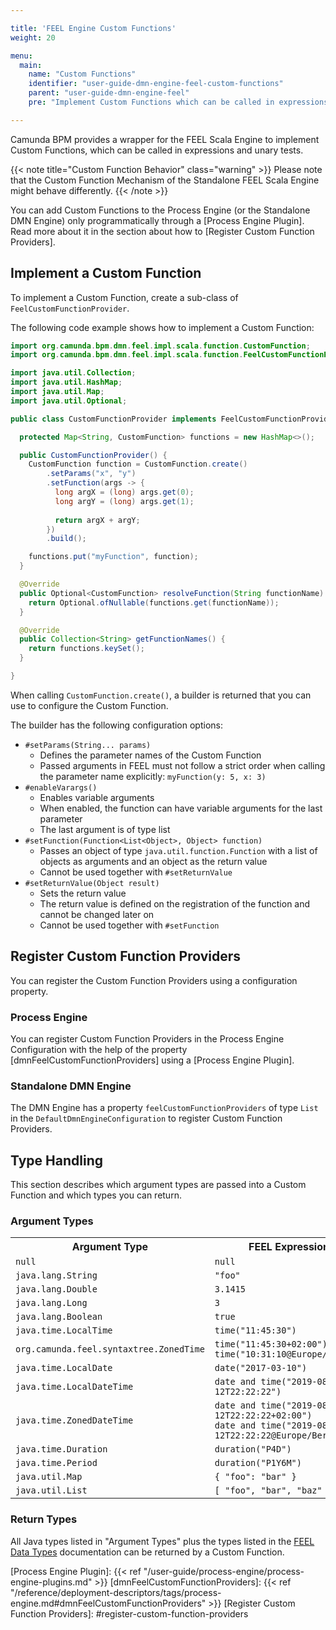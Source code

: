 ```yaml
---

title: 'FEEL Engine Custom Functions'
weight: 20

menu:
  main:
    name: "Custom Functions"
    identifier: "user-guide-dmn-engine-feel-custom-functions"
    parent: "user-guide-dmn-engine-feel"
    pre: "Implement Custom Functions which can be called in expressions"

---
```


Camunda BPM provides a wrapper for the FEEL Scala Engine to implement Custom Functions, which can be 
called in expressions and unary tests. 

{{< note title="Custom Function Behavior" class="warning" >}}
Please note that the Custom Function Mechanism of the Standalone FEEL Scala Engine might behave differently.
{{< /note >}}

You can add Custom Functions to the Process Engine (or the Standalone DMN Engine) only programmatically 
through a [Process Engine Plugin]. Read more about it in the section about how to 
[Register Custom Function Providers].

## Implement a Custom Function

To implement a Custom Function, create a sub-class of `FeelCustomFunctionProvider`.

The following code example shows how to implement a Custom Function:

```java
import org.camunda.bpm.dmn.feel.impl.scala.function.CustomFunction;
import org.camunda.bpm.dmn.feel.impl.scala.function.FeelCustomFunctionProvider;

import java.util.Collection;
import java.util.HashMap;
import java.util.Map;
import java.util.Optional;

public class CustomFunctionProvider implements FeelCustomFunctionProvider {

  protected Map<String, CustomFunction> functions = new HashMap<>();

  public CustomFunctionProvider() {
    CustomFunction function = CustomFunction.create()
        .setParams("x", "y")
        .setFunction(args -> { 
          long argX = (long) args.get(0);
          long argY = (long) args.get(1);
          
          return argX + argY; 
        })
        .build();

    functions.put("myFunction", function);
  }

  @Override
  public Optional<CustomFunction> resolveFunction(String functionName) {
    return Optional.ofNullable(functions.get(functionName));
  }

  @Override
  public Collection<String> getFunctionNames() {
    return functions.keySet();
  }

}
```

When calling `CustomFunction.create()`, a builder is returned that you can use to configure the Custom Function.

The builder has the following configuration options:

* `#setParams(String... params)`
   * Defines the parameter names of the Custom Function
   * Passed arguments in FEEL must not follow a strict order when calling the parameter name explicitly: `myFunction(y: 5, x: 3)`
* `#enableVarargs()`
    * Enables variable arguments
    * When enabled, the function can have variable arguments for the last parameter 
    * The last argument is of type list
* `#setFunction(Function<List<Object>, Object> function)`
   * Passes an object of type <code>java.util.function.Function</code> with a list of objects as 
     arguments and an object as the return value
   * Cannot be used together with `#setReturnValue`
* `#setReturnValue(Object result)`
   * Sets the return value
   * The return value is defined on the registration of the function and cannot be changed later on
   * Cannot be used together with `#setFunction`

## Register Custom Function Providers

You can register the Custom Function Providers using a configuration property.

### Process Engine

You can register Custom Function Providers in the Process Engine Configuration with the help of
the property [dmnFeelCustomFunctionProviders] using a [Process Engine Plugin].

### Standalone DMN Engine

The DMN Engine has a property `feelCustomFunctionProviders` of type `List` in the 
`DefaultDmnEngineConfiguration` to register Custom Function Providers.

## Type Handling

This section describes which argument types are passed into a Custom Function and which types 
you can return.

### Argument Types

<table class="table table-striped">
  <tr>
    <th>Argument Type</th>
    <th>FEEL Expression</th>
  </tr>
  <tr>
    <td><code>null</code></td>
    <td><code>null</code></td>
  </tr>
  <tr>
    <td><code>java.lang.String</code></td>
    <td><code>"foo"</code></td>
  </tr>
  <tr>
    <td><code>java.lang.Double</code></td>
    <td><code>3.1415</code></td>
  </tr>
  <tr>
    <td><code>java.lang.Long</code></td>
    <td><code>3</code></td>
  </tr>
  <tr>
    <td><code>java.lang.Boolean</code></td>
    <td><code>true</code></td>
  </tr>
  <tr>
    <td><code>java.time.LocalTime</code></td>
    <td><code>time("11:45:30")</code></td>
  </tr>
  <tr>
    <td><code>org.camunda.feel.syntaxtree.ZonedTime</code></td>
    <td>
        <code>time("11:45:30+02:00")</code><br>
        <code>time("10:31:10@Europe/Paris")</code>
    </td>
  </tr>
  <tr>
    <td><code>java.time.LocalDate</code></td>
    <td><code>date("2017-03-10")</code></td>
  </tr>
  <tr>
    <td><code>java.time.LocalDateTime</code></td>
    <td><code>date and time("2019-08-12T22:22:22")</code></td>
  </tr>
  <tr>
    <td><code>java.time.ZonedDateTime</code></td>
    <td>
        <code>date and time("2019-08-12T22:22:22+02:00")</code><br>
        <code>date and time("2019-08-12T22:22:22@Europe/Berlin")</code>
    </td>
  </tr>
  <tr>
    <td><code>java.time.Duration</code></td>
    <td><code>duration("P4D")</code></td>
  </tr>
  <tr>
    <td><code>java.time.Period</code></td>
    <td><code>duration("P1Y6M")</code></td>
  </tr>
  <tr>
    <td><code>java.util.Map</code></td>
    <td><code>{ "foo": "bar" }</code></td>
  </tr>
  <tr>
    <td><code>java.util.List</code></td>
    <td><code>[ "foo", "bar", "baz" ]</code></td>
  </tr>
</table>

### Return Types

All Java types listed in "Argument Types" plus the types listed in the [FEEL Data Types] 
documentation can be returned by a Custom Function.

[FEEL Data Types]: https://camunda.github.io/feel-scala/feel-data-types
[Process Engine Plugin]: {{< ref "/user-guide/process-engine/process-engine-plugins.md" >}}
[dmnFeelCustomFunctionProviders]: {{< ref "/reference/deployment-descriptors/tags/process-engine.md#dmnFeelCustomFunctionProviders" >}}
[Register Custom Function Providers]: #register-custom-function-providers